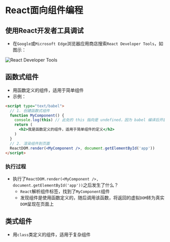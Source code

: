 # React面向组件编程

## 使用React开发者工具调试

- 在`Google`或`Microsoft Edge`浏览器应用商店搜索`React Developer Tools`，如图示：

![React Developer Tools](https://cdn.jsdelivr.net/gh/9ml/cdn@main/images/react/react-dev-tools.png)

## 函数式组件

- 用函数定义的组件，适用于简单组件
- 示例：

```html
<script type="text/babel">
  // 1. 创建函数式组件
  function MyComponent() {
    console.log(this) // 此处的 this 指向是 undefined，因为 babel 编译后开启了严格模式
    return (
      <h2>我是函数定义的组件，适用于简单组件的定义</h2>
    )
  }
  // 2. 渲染组件到页面
  ReactDOM.render(<MyComponent />, document.getElementById('app'))
</script>
```

### 执行过程

- 执行了`ReactDOM.render(<MyComponent />, document.getElementById('app'))`之后发生了什么？
  - `React`解析组件标签，找到了`MyComponent`组件
  - 发现组件是使用函数定义的，随后调用该函数，将返回的虚拟`DOM`转为真实`DOM`呈现在页面上

## 类式组件

- 用`class`类定义的组件，适用于复杂组件
